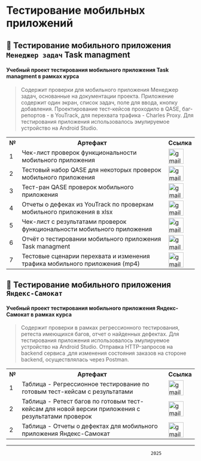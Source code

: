 # Тестирование мобильных приложений

## 👾 Тестирование мобильного приложения `Менеджер задач` Task managment

#### Учебный проект тестирования мобильного приложения **Task managment** в рамках курса
> Содержит проверки для мобильного приложения Менеджер задач, основанные на документации проекта. Приложение содержит один экран, список задач, поле для ввода, кнопку добавления. Проектирование тест-кейсов проходило в QASE, баг-репортов - в YouTrack, для перехвата трафика - Charles Proxy. Для тестирования приложения использовалось эмулируемое устройство на Android Studio.

<table>
      <tr>
        <th>№</th>
        <th>Артефакт</th>
        <th>Ссылка</th>
      </tr>
      <tr>
        <td>1</td>
        <td>Чек-лист проверок функциональности мобильного приложения</td>
        <td><a href= "https://docs.google.com/spreadsheets/d/1v0WNQLPMX7xzAkS-lpOr7J0xPIKjulsJNPv2caY3E4c/edit?usp=sharing"><img title="publiclink" src="https://img.icons8.com/?size=100&id=80410&format=png&color=000000" width="40" height="40" alt="gmail"/></a></td>
      </tr>
      <tr>
        <td>2</td>
        <td>Тестовый набор QASE для некоторых проверок мобильного приложения</td>
        <td><a href= "https://github.com/Morrhat/mobile/blob/main/G9-2025-01-28.pdf"><img title="publiclink" src="https://img.icons8.com/?size=100&id=80410&format=png&color=000000" width="40" height="40" alt="gmail"/></a></td>
      </tr>
      <tr>
        <td>3</td>
        <td>Тест-ран QASE проверок мобильного приложения</td>
        <td><a href= "https://github.com/Morrhat/mobile/blob/main/G9-Express%2Brun%2B2025_01_30.pdf"><img title="publiclink" src="https://img.icons8.com/?size=100&id=80410&format=png&color=000000" width="40" height="40" alt="gmail"/></a></td>
      </tr>
      <tr>
        <td>4</td>
        <td>Отчеты о дефеках из YouTrack по проверкам мобильного приложения в xlsx</td>
        <td><a href= "https://github.com/Morrhat/mobile/blob/main/G9-Bug%2BReport%2B2025_01_30_Rusau.xlsx"><img title="publiclink" src="https://img.icons8.com/?size=100&id=80410&format=png&color=000000" width="40" height="40" alt="gmail"/></a></td>
      </tr>
      <tr>
        <td>5</td>
        <td>Чек-лист с результатами проверок функциональности мобильного приложения</td>
        <td><a href= "https://docs.google.com/spreadsheets/d/194MQDu_qT0ctys4nKn1OyyA9nhhe5fXN2HBITw4H5VM/edit?usp=sharing"><img title="publiclink" src="https://img.icons8.com/?size=100&id=80410&format=png&color=000000" width="40" height="40" alt="gmail"/></a></td>
      </tr>
      <tr>
        <td>6</td>
        <td>Отчёт о тестировании мобильного приложения Task managment</td>
        <td><a href= "https://docs.google.com/document/d/1in8vhGDJyLIAwohTrGDg9sB5HhnRPnkjIC00mXmVl-I/edit?usp=sharing"><img title="publiclink" src="https://img.icons8.com/?size=100&id=80410&format=png&color=000000" width="40" height="40" alt="gmail"/></a></td>
      </tr>
      <tr>
        <td>7</td>
        <td>Тестовые сценарии перехвата и изменения трафика мобильного приложения (mp4)</td>
        <td><a href= "https://github.com/Morrhat/mobile/blob/main/Task_sniffer_mobile.mp4"><img title="publiclink" src="https://img.icons8.com/?size=100&id=80410&format=png&color=000000" width="40" height="40" alt="gmail"/></a></td>
      </tr>
</table>






## 👾 Тестирование мобильного приложения `Яндекс-Самокат`
#### Учебный проект тестирования мобильного приложения **Яндекс-Самокат** в рамках курса
> Содержит проверки в рамках регрессионного тестирования, ретеста имеющихся багов, отчет о найденных дефектах. Для тестирования приложения использовалось эмулируемое устройство на Android Studio. Отправка HTTP-запросов на backend сервиса ,для изменения состояния заказов на стороне backend, осуществлялась через Postman.


<table>
      <tr>
        <th>№</th>
        <th>Артефакт</th>
        <th>Ссылка</th>
      </tr>
      <tr>
        <td>1</td>
        <td>Таблица - Регрессионное тестирование по готовым тест-кейсам с результатами</td>
        <td><a href= "https://docs.google.com/spreadsheets/d/1mRi2XozWIrls8ej4G_iigOVZf3oq1N5GNsXfKCqnrG4/edit?usp=sharing"><img title="publiclink" src="https://img.icons8.com/?size=100&id=80410&format=png&color=000000" width="40" height="40" alt="gmail"/></a></td>
      </tr>
      <tr>
        <td>2</td>
        <td>Таблица - Ретест багов по готовым тест-кейсам для новой версии приложения с результатами проверок</td>
        <td><a href= "https://docs.google.com/spreadsheets/d/1kN_aHzaz59BA5ao0IFztBpWnnGlexH04blVwZhqWy2k/edit?usp=sharing"><img title="publiclink" src="https://img.icons8.com/?size=100&id=80410&format=png&color=000000" width="40" height="40" alt="gmail"/></a></td>
      </tr>
      <tr>
        <td>2</td>
        <td>Таблица - Отчеты о дефектах для мобильного приложения Яндекс-Самокат </td>
        <td><a href= "https://docs.google.com/spreadsheets/d/1WVizxDzCmZouFyHMyvFnu0KxoAp3hTcmBrVhrLB3UlE/edit?usp=sharing"><img title="publiclink" src="https://img.icons8.com/?size=100&id=80410&format=png&color=000000" width="40" height="40" alt="gmail"/></a></td>
      </tr>
</table>

---
                                                          2025




